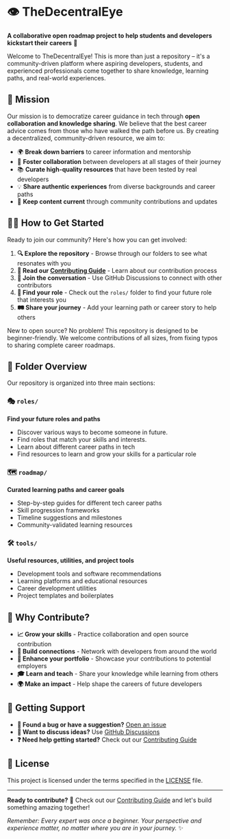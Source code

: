 # 👁️ TheDecentralEye

**A collaborative open roadmap project to help students and developers kickstart their careers** 🚀

Welcome to TheDecentralEye! This is more than just a repository – it's a community-driven platform where aspiring developers, students, and experienced professionals come together to share knowledge, learning paths, and real-world experiences.

## 🎯 Mission

Our mission is to democratize career guidance in tech through **open collaboration and knowledge sharing**. We believe that the best career advice comes from those who have walked the path before us. By creating a decentralized, community-driven resource, we aim to:

- 🌍 **Break down barriers** to career information and mentorship
- 🤝 **Foster collaboration** between developers at all stages of their journey
- 📚 **Curate high-quality resources** that have been tested by real developers
- 💡 **Share authentic experiences** from diverse backgrounds and career paths
- 🔄 **Keep content current** through community contributions and updates

## 🏃‍♂️ How to Get Started

Ready to join our community? Here's how you can get involved:

1. **🔍 Explore the repository** - Browse through our folders to see what resonates with you
2. **📖 Read our [Contributing Guide](CONTRIBUTING.md)** - Learn about our contribution process
3. **💬 Join the conversation** - Use GitHub Discussions to connect with other contributors
4. **🎯 Find your role** - Check out the `roles/` folder to find your future role that interests you
5. **🛤️ Share your journey** - Add your learning path or career story to help others

New to open source? No problem! This repository is designed to be beginner-friendly. We welcome contributions of all sizes, from fixing typos to sharing complete career roadmaps.

## 📁 Folder Overview

Our repository is organized into three main sections:

### 🎭 `roles/`
**Find your future roles and paths**
- Discover various ways to become someone in future. 
- Find roles that match your skills and interests.
- Learn about different career paths in tech
- Find resources to learn and grow your skills for a particular role

### 🗺️ `roadmap/`
**Curated learning paths and career goals**
- Step-by-step guides for different tech career paths
- Skill progression frameworks
- Timeline suggestions and milestones
- Community-validated learning resources

### 🛠️ `tools/`
**Useful resources, utilities, and project tools**
- Development tools and software recommendations
- Learning platforms and educational resources
- Career development utilities
- Project templates and boilerplates

## 🌟 Why Contribute?

- **📈 Grow your skills** - Practice collaboration and open source contribution
- **🤝 Build connections** - Network with developers from around the world
- **💼 Enhance your portfolio** - Showcase your contributions to potential employers
- **🎓 Learn and teach** - Share your knowledge while learning from others
- **🌍 Make an impact** - Help shape the careers of future developers

## 🚀 Getting Support

- **🐛 Found a bug or have a suggestion?** [Open an issue](../../issues)
- **💭 Want to discuss ideas?** Use [GitHub Discussions](../../discussions)
- **❓ Need help getting started?** Check out our [Contributing Guide](CONTRIBUTING.md)

## 📄 License

This project is licensed under the terms specified in the [LICENSE](LICENSE) file.

---

**Ready to contribute?** 🎉 Check out our [Contributing Guide](CONTRIBUTING.md) and let's build something amazing together!

*Remember: Every expert was once a beginner. Your perspective and experience matter, no matter where you are in your journey.* ✨
